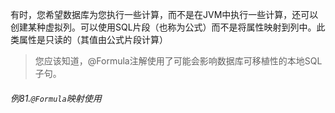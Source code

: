 有时，您希望数据库为您执行一些计算，而不是在JVM中执行一些计算，还可以创建某种虚拟列。可以使用SQL片段（也称为公式）而不是将属性映射到列中。此类属性是只读的（其值由公式片段计算）

> 您应该知道，@Formula注解使用了可能会影响数据库可移植性的本地SQL子句。

###### 例81.`@Formula`映射使用





